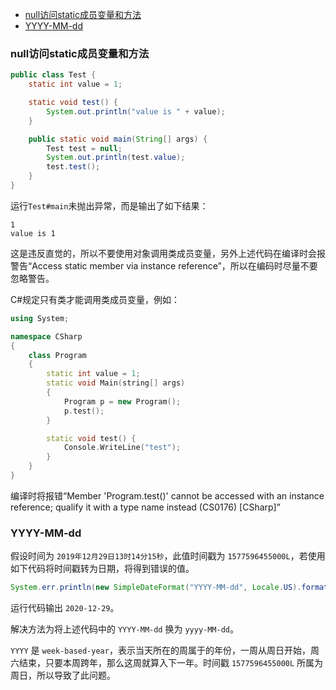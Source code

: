 * [null访问static成员变量和方法](#null访问static成员变量和方法)
* [YYYY-MM-dd](#YYYY-MM-dd)

### null访问static成员变量和方法
```java
public class Test {
    static int value = 1;

    static void test() {
        System.out.println("value is " + value);
    }

    public static void main(String[] args) {
        Test test = null;
        System.out.println(test.value);
        test.test();
    }
}
```

运行`Test#main`未抛出异常，而是输出了如下结果：
```
1
value is 1
```

这是违反直觉的，所以不要使用对象调用类成员变量，另外上述代码在编译时会报警告“Access static member via instance reference”，所以在编码时尽量不要忽略警告。

C#规定只有类才能调用类成员变量，例如：

```C++
using System;

namespace CSharp
{
    class Program
    {
        static int value = 1;
        static void Main(string[] args)
        {
            Program p = new Program();
            p.test();
        }

        static void test() {
            Console.WriteLine("test");
        }
    }
}
```

编译时将报错“Member 'Program.test()' cannot be accessed with an instance reference; qualify it with a type name instead (CS0176) [CSharp]”

### YYYY-MM-dd

假设时间为 `2019年12月29日13时14分15秒`，此值时间戳为 `1577596455000L`，若使用如下代码将时间戳转为日期，将得到错误的值。

```java
System.err.println(new SimpleDateFormat("YYYY-MM-dd", Locale.US).format(1577596455000L));
```

运行代码输出 `2020-12-29`。

解决方法为将上述代码中的 `YYYY-MM-dd` 换为 `yyyy-MM-dd`。

`YYYY` 是 `week-based-year`，表示当天所在的周属于的年份，一周从周日开始，周六结束，只要本周跨年，那么这周就算入下一年。时间戳 `1577596455000L` 所属为周日，所以导致了此问题。